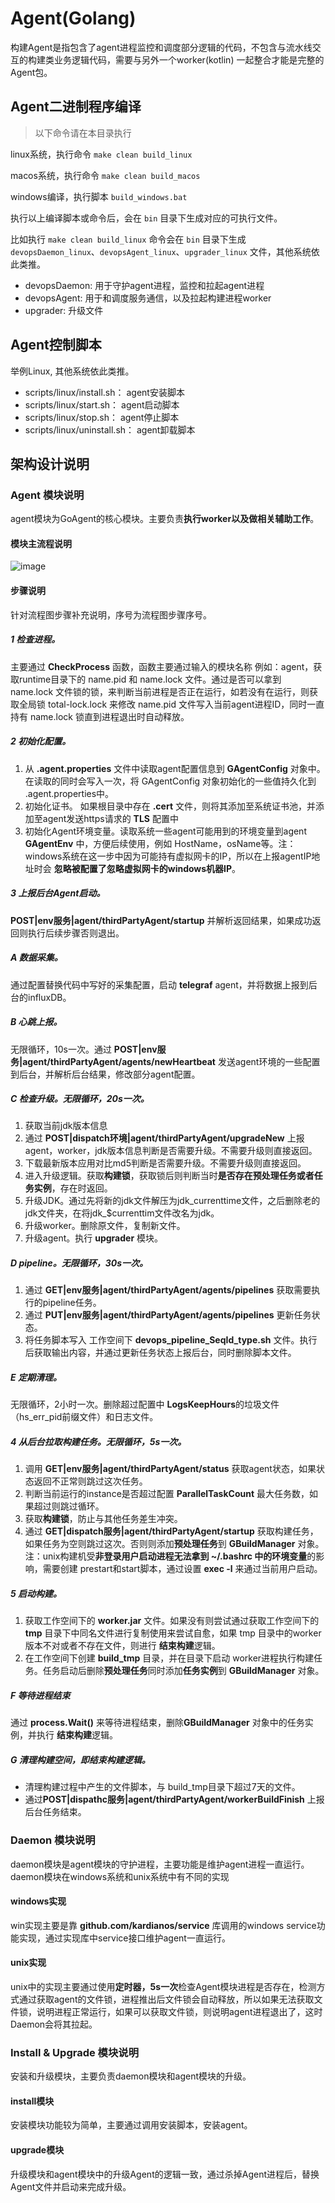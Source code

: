 # Agent(Golang)

构建Agent是指包含了agent进程监控和调度部分逻辑的代码，不包含与流水线交互的构建类业务逻辑代码，需要与另外一个worker(kotlin) 一起整合才能是完整的Agent包。

## Agent二进制程序编译

> 以下命令请在本目录执行

linux系统，执行命令 `make clean build_linux`

macos系统，执行命令 `make clean build_macos`

windows编译，执行脚本 `build_windows.bat`

执行以上编译脚本或命令后，会在 `bin` 目录下生成对应的可执行文件。

比如执行 `make clean build_linux` 命令会在 `bin` 目录下生成 `devopsDaemon_linux`、`devopsAgent_linux`、`upgrader_linux` 文件，其他系统依此类推。

- devopsDaemon: 用于守护agent进程，监控和拉起agent进程
- devopsAgent: 用于和调度服务通信，以及拉起构建进程worker
- upgrader: 升级文件

## Agent控制脚本

举例Linux, 其他系统依此类推。

- scripts/linux/install.sh： agent安装脚本
- scripts/linux/start.sh： agent启动脚本
- scripts/linux/stop.sh： agent停止脚本
- scripts/linux/uninstall.sh： agent卸载脚本


## 架构设计说明
### Agent 模块说明
agent模块为GoAgent的核心模块。主要负责**执行worker以及做相关辅助工作**。
#### 模块主流程说明
![image](https://github.com/tangruotian/bk-ci/blob/issue_7352/docs/resource/img/Agent%E6%A8%A1%E5%9D%97%E6%B5%81%E7%A8%8B%E5%9B%BE.png)
#### 步骤说明
针对流程图步骤补充说明，序号为流程图步骤序号。
##### 1 检查进程。
主要通过 **CheckProcess** 函数，函数主要通过输入的模块名称 例如：agent，获取runtime目录下的 name.pid 和 name.lock 文件。通过是否可以拿到 name.lock 文件锁的锁，来判断当前进程是否正在运行，如若没有在运行，则获取全局锁 total-lock.lock 来修改 name.pid 文件写入当前agent进程ID，同时一直持有 name.lock 锁直到进程退出时自动释放。

##### 2 初始化配置。
1. 从 **.agent.properties** 文件中读取agent配置信息到 **GAgentConfig** 对象中。在读取的同时会写入一次，将 GAgentConfig 对象初始化的一些值持久化到 .agent.properties中。
2. 初始化证书。 如果根目录中存在 **.cert** 文件，则将其添加至系统证书池，并添加至agent发送https请求的 **TLS** 配置中
3. 初始化Agent环境变量。读取系统一些agent可能用到的环境变量到agent **GAgentEnv** 中，方便后续使用，例如 HostName，osName等。注：windows系统在这一步中因为可能持有虚拟网卡的IP，所以在上报agentIP地址时会 **忽略被配置了忽略虚拟网卡的windows机器IP**。

##### 3 上报后台Agent启动。
**POST|env服务|agent/thirdPartyAgent/startup** 并解析返回结果，如果成功返回则执行后续步骤否则退出。

##### A 数据采集。
通过配置替换代码中写好的采集配置，启动 **telegraf** agent，并将数据上报到后台的influxDB。

##### B 心跳上报。
无限循环，10s一次。通过 **POST|env服务|agent/thirdPartyAgent/agents/newHeartbeat** 发送agent环境的一些配置到后台，并解析后台结果，修改部分agent配置。

##### C 检查升级。无限循环，20s一次。
1. 获取当前jdk版本信息
2. 通过 **POST|dispatch环境|agent/thirdPartyAgent/upgradeNew** 上报agent，worker，jdk版本信息判断是否需要升级。不需要升级则直接返回。
3. 下载最新版本应用对比md5判断是否需要升级。不需要升级则直接返回。
4. 进入升级逻辑。获取**构建锁**，获取锁后则判断当时**是否存在预处理任务或者任务实例**，存在时返回。
5. 升级JDK。通过先将新的jdk文件解压为jdk_currenttime文件，之后删除老的jdk文件夹，在将jdk_$currenttim文件改名为jdk。
6. 升级worker。删除原文件，复制新文件。
7. 升级agent。执行 **upgrader** 模块。

##### D pipeline。无限循环，30s一次。
1. 通过 **GET|env服务|agent/thirdPartyAgent/agents/pipelines** 获取需要执行的pipeline任务。
2. 通过 **PUT|env服务|agent/thirdPartyAgent/agents/pipelines** 更新任务状态。
3. 将任务脚本写入 工作空间下 **devops_pipeline_SeqId_type.sh** 文件。执行后获取输出内容，并通过更新任务状态上报后台，同时删除脚本文件。

##### E 定期清理。
无限循环，2小时一次。删除超过配置中 **LogsKeepHours**的垃圾文件（hs_err_pid前缀文件）和日志文件。

##### 4 从后台拉取构建任务。无限循环，5s一次。
1. 调用 **GET|env服务|agent/thirdPartyAgent/status** 获取agent状态，如果状态返回不正常则跳过这次任务。
2. 判断当前运行的instance是否超过配置 **ParallelTaskCount** 最大任务数，如果超过则跳过循环。
3. 获取**构建锁**，防止与其他任务差生冲突。
4. 通过 **GET|dispatch服务|agent/thirdPartyAgent/startup** 获取构建任务，如果任务为空则跳过这次。否则则添加**预处理任务**到 **GBuildManager** 对象。注：unix构建机受**非登录用户启动进程无法拿到 ~/.bashrc 中的环境变量**的影响，需要创建 prestart和start脚本，通过设置 **exec -l** 来通过当前用户启动。

##### 5 启动构建。
1. 获取工作空间下的 **worker.jar** 文件。如果没有则尝试通过获取工作空间下的 **tmp** 目录下中同名文件进行复制使用来尝试自愈，如果 tmp 目录中的worker版本不对或者不存在文件，则进行 **结束构建**逻辑。
2. 在工作空间下创建 **build_tmp** 目录，并在目录下启动 worker进程执行构建任务。任务启动后删除**预处理任务**同时添加**任务实例**到 **GBuildManager** 对象。

##### F 等待进程结束
通过 **process.Wait()** 来等待进程结束，删除**GBuildManager** 对象中的任务实例，并执行 **结束构建**逻辑。
##### G 清理构建空间，即结束构建逻辑。
- 清理构建过程中产生的文件脚本，与 build_tmp目录下超过7天的文件。
- 通过**POST|dispathc服务|agent/thirdPartyAgent/workerBuildFinish** 上报后台任务结束。



### Daemon 模块说明
daemon模块是agent模块的守护进程，主要功能是维护agent进程一直运行。
daemon模块在windows系统和unix系统中有不同的实现
#### windows实现
win实现主要是靠 **github.com/kardianos/service** 库调用的windows service功能实现，通过实现库中service接口维护agent一直运行。
#### unix实现
unix中的实现主要通过使用**定时器，5s一次**检查Agent模块进程是否存在，检测方式通过获取agent的文件锁，进程推出后文件锁会自动释放，所以如果无法获取文件锁，说明进程正常运行，如果可以获取文件锁，则说明agent进程退出了，这时Daemon会将其拉起。

### Install & Upgrade 模块说明
安装和升级模块，主要负责daemon模块和agent模块的升级。
#### install模块
安装模块功能较为简单，主要通过调用安装脚本，安装agent。
#### upgrade模块
升级模块和agent模块中的升级Agent的逻辑一致，通过杀掉Agent进程后，替换Agent文件并启动来完成升级。
